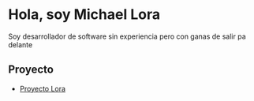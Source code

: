 <!DOCTYPE html>
<html>
<head>
 <meta charset="UTF-8">
 <title>Mi Portafolio</title>
</head>

<body>
 <h1>Hola, soy Michael Lora</h1>
 <p>Soy desarrollador de software sin experiencia pero con ganas de salir pa delante</p>
 <h2>Proyecto</h2>
 <ul>
 <li><a href="https://github.com/pollolora/AplicacionesOpenSource.github.io">Proyecto Lora</a></li>
 </ul>
</body>
</html>
